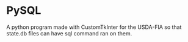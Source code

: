 # PySQL
A python program made with CustomTkInter for the USDA-FIA so that state.db files can have sql command ran on them. 
